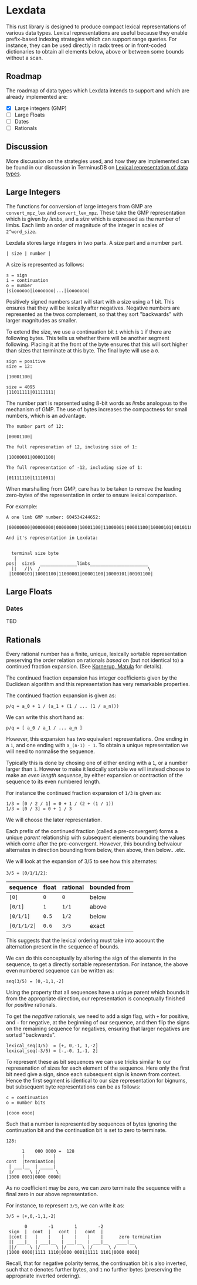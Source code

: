# Lexdata

This rust library is designed to produce compact lexical
representations of various data types. Lexical representations are
useful because they enable prefix-based indexing strategies which can
support range queries. For instance, they can be used directly in
radix trees or in front-coded dictionaries to obtain all elements
below, above or between some bounds without a scan.

## Roadmap

The roadmap of data types which Lexdata intends to support and which
are already implemented are:

- [x] Large integers (GMP)
- [ ] Large Floats
- [ ] Dates
- [ ] Rationals

## Discussion

More discussion on the strategies used, and how they are implemented
can be found in our discussion in TerminusDB on [Lexical
representation of data
types](https://github.com/terminusdb/terminusdb-store/blob/main/docs/LEXICAL.md).

## Large Integers

The functions for conversion of large integers from GMP are
`convert_mpz_lex` and `convert_lex_mpz`. These take the GMP
representation which is given by *limbs*, and a *size* which is
expressed as the number of limbs.  Each limb an order of magnitude of
the integer in scales of `2^word_size`.

Lexdata stores large integers in two parts. A size part and a number
part.

```
| size | number |
```

A size is represented as follows:

```
s = sign
i = continuation
o = number
|sioooooo|iooooooo|...|iooooooo|
```

Positively signed numbers start will start with a size using a 1
bit. This ensures that they will be lexically after
negatives. Negative numbers are represented as the twos complement, so
that they sort "backwards" with larger magnitudes as smaller.

To extend the size, we use a continuation bit `i` which is `1` if
there are following bytes. This tells us whether there will be another
segment following. Placing it at the front of the byte ensures that
this will sort higher than sizes that terminate at this byte. The
final byte will use a `0`.

```
sign = positive
size = 12:

|10001100|

size = 4095
|11011111|01111111|

```

The number part is reprsented using 8-bit words as *limbs* analogous
to the mechanism of GMP. The use of bytes increases the compactness
for small numbers, which is an advantage.

```
The number part of 12:

|00001100|

The full represenation of 12, inclusing size of 1:

|10000001|00001100|

The full representation of -12, including size of 1:

|01111110|11110011|
```

When marshalling from GMP, care has to be taken to remove the leading
zero-bytes of the representation in order to ensure lexical
comparison.

For example:

```
A one limb GMP number: 604534244652:

|00000000|00000000|00000000|10001100|11000001|00001100|10000101|00101100|

And it's representation in Lexdata:


  terminal size byte
   |
pos|  size5  ______________limbs______________________
  ||   /|\  /                                         \
 |10000101|10001100|11000001|00001100|10000101|00101100|
```

## Large Floats



### Dates

TBD

## Rationals

Every rational number has a finite, unique, lexically sortable
representation preserving the order relation on rationals *based* on
(but not identical to) a continued fraction expansion. (See [Kornerup,
Matula](https://www.semanticscholar.org/paper/LCF%3A-A-Lexicographic-Binary-Representation-of-the-Kornerup-Matula/cea51e9517a6b339697cc8b626d8c639cb689f99)
for details).

The continued fraction expansion has integer coefficients given by the
Euclidean algorithm and this representation has very remarkable
properties.

The continued fraction expansion is given as:

```
p/q = a_0 + 1 / (a_1 + (1 / ... (1 / a_n)))
```

We can write this short hand as:

```
p/q = [ a_0 / a_1 / ... a_n ]

```

However, this expansion has two equivalent representations. One ending
in a `1`, and one ending with `a_(n-1) - 1`. To obtain a unique
representation we will need to normalise the sequence.

Typically this is done by chosing one of either ending with a `1`, or
a number larger than `1`. However to make it lexically sortable we
will instead choose to make an *even length sequence*, by either
expansion or contraction of the sequence to its even numbered length.

For instance the continued fraction expansion of `1/3` is given as:

```
1/3 = [0 / 2 / 1] = 0 + 1 / (2 + (1 / 1))
1/3 = [0 / 3] = 0 + 1 / 3
```

We will choose the later representation.

Each prefix of the continued fraction (called a pre-convergent) forms
a unique *parent* relationship with subsequent elements bounding the
values which come after the pre-convergent. However, this bounding
behvaiour alternates in direction bounding from below, then above,
then below.. .etc.

We will look at the expansion of 3/5 to see how this alternates:

`3/5 = [0/1/1/2]`:

| sequence    | float   | rational | bounded from |
|-------------|---------|----------|--------------|
| `[0]`       |  `0`    |  `0`     | below        |
| `[0/1]`     |  `1`    |  `1/1`   | above        |
| `[0/1/1]`   |  `0.5`  |  `1/2`   | below        |
| `[0/1/1/2]` |  `0.6`  |  `3/5`   | exact        |

This suggests that the lexical ordering must take into account the
alternation present in the sequence of bounds.

We can do this conceptually by altering the sign of the elements in
the sequence, to get a directly sortable representation. For instance,
the above even numbered sequence can be written as:

```
seq(3/5) = [0,-1,1,-2]
```

Using the property that all sequences have a unique parent which
bounds it from the appropriate direction, our representation is
conceptually finished for *positive* rationals.

To get the *negative* rationals, we need to add a sign flag, with `+`
for positive, and `-` for negative, at the beginning of our sequence,
and then flip the signs on the remaining sequence for negatives,
ensuring that larger negatives are sorted "backwards".

```
lexical_seq(3/5)  = [+, 0,-1, 1,-2]
lexical_seq(-3/5) = [-,-0, 1,-1, 2]
```

To represent these as bit sequences we can use tricks similar to our
represenation of sizes for each element of the sequence. Here only the
first bit need give a sign, since each subsequent sign is known from
context. Hence the first segment is identical to our size
representation for bignums, but subsequent byte representations can be
as follows:

```
c = continuation
o = number bits

|cooo oooo|
```

Such that a number is represented by sequences of bytes ignoring the
continuation bit and the continuation bit is set to zero to terminate.

```
128:

      1    000 0000 =  128
      |           |
cont  |termination|
 | ___|__  | _____|
 |/      \ |/      \
|1000 0001|0000 0000|
```

As no coefficient may be zero, we can zero terminate the sequence with
a final zero in our above representation.

For instance, to represent `3/5`, we can write it as:

```
3/5 = [+,0,-1,1,-2]

       0        -1        1        -2
 sign  |  cont  |   cont  |   cont  |
 |cont |   |    |    |    |    |    |      zero termination
 || ___|_  | ___|__  | ___|__  | ___|__   ____|__
 ||/     \ |/      \ |/      \ |/      \ /       \
|1000 0000|1111 1110|0000 0001|1111 1101|0000 0000|
```

Recall, that for negative polarity terms, the continuation bit is also
inverted, such that `0` denotes further bytes, and `1` no further
bytes (preserving the appropriate inverted ordering).
